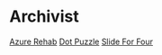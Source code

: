 # Archivist

<a href="https://devpost.com/software/azure-rehab-rehabilitation-trainer-with-robotic-arm-and-ai">Azure Rehab</a>
<a href="https://devpost.com/software/dot-puzzle">Dot Puzzle</a>
<a href="https://devpost.com/software/slide-for-four">Slide For Four</a>

